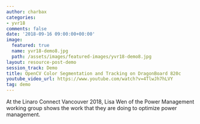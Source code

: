 ```yaml
---
author: charbax
categories:
- yvr18
comments: false
date: '2018-09-16 09:00:00+00:00'
image:
  featured: true
  name: yvr18-demo8.jpg
  path: /assets/images/featured-images/yvr18-demo8.jpg
layout: resource-post-demo
session_track: Demo
title: OpenCV Color Segmentation and Tracking on DragonBoard 820c
youtube_video_url: https://www.youtube.com/watch?v=4TlwJh7hLVY
tag: demo
---
```

At the Linaro Connect Vancouver 2018, Lisa Wen of the Power Management working group shows the work that they are doing to optimize power management.